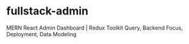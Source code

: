 # fullstack-admin
 MERN React Admin Dashboard | Redux Toolkit Query, Backend Focus, Deployment, Data Modeling

